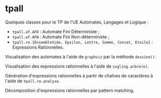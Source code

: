 # tpall 


Quelques classes pour le TP de l'UE Automates, Langages et Logique :
 - `tpall.af.AFD` : Automate Fini Déterministe ;
 - `tpall.af.AFN` : Automate Fini Non-déterministe ;
 - `tpall.re.{EnsembleVide, Epsilon, Lettre, Somme, Concat, Etoile}` : Expressions Rationnelles.

Visualisation des automates à l'aide de `graphviz` par la méthode `dessine()`.

Visualisation des expressions rationnelles à l'aide de `svgling.arbre(e)`.

Génération d'expressions rationnelles à partir de chaînes de caractères à l'aide de `tpall.re.analyse`.

Décomposition d'expressions rationnelles par pattern matching.
